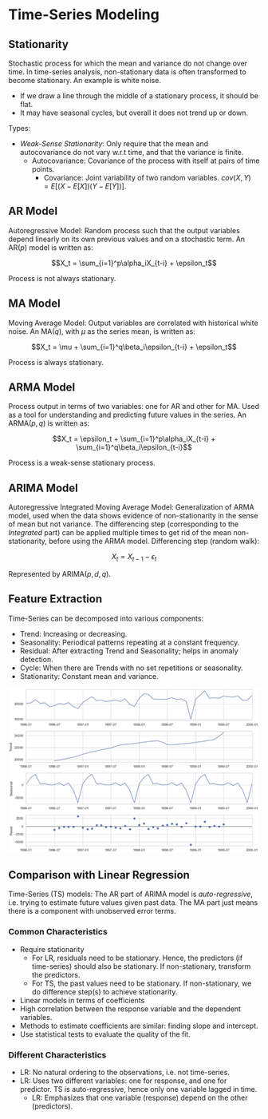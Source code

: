 # Time-Series Modeling

## Stationarity
Stochastic process for which the mean and variance do not change over time. In time-series analysis, non-stationary data is often transformed to become stationary. An example is white noise. 
- If we draw a line through the middle of a stationary process, it should be flat. 
- It may have seasonal cycles, but overall it does not trend up or down. 

Types:
- *Weak-Sense Stationarity*: Only require that the mean and autocovariance do not vary w.r.t time, and that the variance is finite. 
  - Autocovariance: Covariance of the process with itself at pairs of time points. 
    - Covariance: Joint variability of two random variables. $cov(X, Y) = E[(X-E[X])(Y-E[Y])]$. 

## AR Model
Autoregressive Model: Random process such that the output variables depend linearly on its own previous values and on a stochastic term. An AR($p$) model is written as:

$$X_t = \sum_{i=1}^p\alpha_iX_{t-i} + \epsilon_t$$

Process is not always stationary. 

## MA Model
Moving Average Model: Output variables are correlated with historical white noise. An MA($q$), with $\mu$ as the series mean, is written as:

$$X_t = \mu + \sum_{i=1}^q\beta_i\epsilon_{t-i} + \epsilon_t$$

Process is always stationary. 

## ARMA Model
Process output in terms of two variables: one for AR and other for MA. Used as a tool for understanding and predicting future values in the series. An ARMA($p,q$) is written as:

$$X_t = \epsilon_t + \sum_{i=1}^p\alpha_iX_{t-i} + \sum_{i=1}^q\beta_i\epsilon_{t-i}$$

Process is a weak-sense stationary process. 

## ARIMA Model
Autoregressive Integrated Moving Average Model: Generalization of ARMA model, used when the data shows evidence of non-stationarity in the sense of mean but not variance. The differencing step (corresponding to the *Integrated* part) can be applied multiple times to get rid of the mean non-stationarity, before using the ARMA model. Differencing step (random walk):

$$X_t = X_{t-1} - \epsilon_t$$

Represented by ARIMA($p,d,q$). 

## Feature Extraction
Time-Series can be decomposed into various components:
- Trend: Increasing or decreasing. 
- Seasonality: Periodical patterns repeating at a constant frequency. 
- Residual: After extracting Trend and Seasonality; helps in anomaly detection. 
- Cycle: When there are Trends with no set repetitions or seasonality. 
- Stationarity: Constant mean and variance. 

<img src="../../imgs/ts-decomp.png" width=600>


## Comparison with Linear Regression
Time-Series (TS) models: The AR part of ARIMA model is *auto-regressive*, i.e. trying to estimate future values given past data. The MA part just means there is a component with unobserved error terms.

### Common Characteristics
- Require stationarity
  - For LR, residuals need to be stationary. Hence, the predictors (if time-series) should also be stationary. If non-stationary, transform the predictors. 
  - For TS, the past values need to be stationary. If non-stationary, we do difference step(s) to achieve stationarity. 
- Linear models in terms of coefficients
- High correlation between the response variable and the dependent variables. 
- Methods to estimate coefficients are similar: finding slope and intercept. 
- Use statistical tests to evaluate the quality of the fit. 

### Different Characteristics
- LR: No natural ordering to the observations, i.e. not time-series. 
- LR: Uses two different variables: one for response, and one for predictor. TS is auto-regressive, hence only one variable lagged in time.
  - LR: Emphasizes that one variable (response) depend on the other (predictors). 
